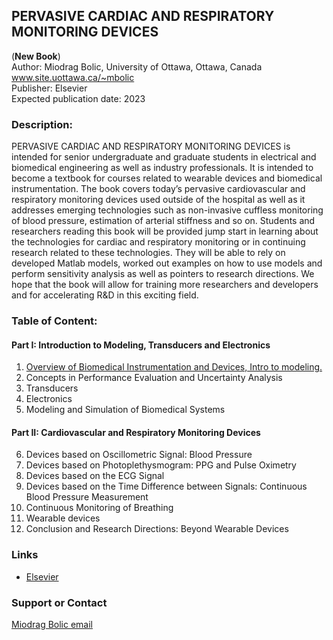 ## PERVASIVE CARDIAC AND RESPIRATORY MONITORING DEVICES
(**New Book**) <br>
Author: Miodrag Bolic, University of Ottawa, Ottawa, Canada<br> www.site.uottawa.ca/~mbolic <br>
Publisher: Elsevier <br>
Expected publication date: 2023 <br>



### Description:
PERVASIVE CARDIAC AND RESPIRATORY MONITORING DEVICES is intended for senior undergraduate and graduate students in electrical and biomedical engineering as well as industry professionals. It is intended to become a textbook for courses related to wearable devices and biomedical instrumentation. The book covers today’s pervasive cardiovascular and respiratory monitoring devices used outside of the hospital as well as it addresses emerging technologies such as non-invasive cuffless monitoring of blood pressure, estimation of arterial stiffness and so on.
Students and researchers reading this book will be provided jump start in learning about the technologies for cardiac and respiratory monitoring or in continuing research related to these technologies. They will be able to rely on developed Matlab models, worked out examples on how to use models and perform sensitivity analysis as well as pointers to research directions. We hope that the book will allow for training more researchers and developers and for accelerating R&D in this exciting field.



### Table of Content:
#### Part I: Introduction to Modeling, Transducers and Electronics
1.	[Overview of Biomedical Instrumentation and Devices, Intro to modeling.](https://github.com/Health-Devices/CARDIAC-RESPIRATORY-MONITORING/tree/master/Chapter%201)
2.	Concepts in Performance Evaluation and Uncertainty Analysis
3.	Transducers
4.	Electronics
5.	Modeling and Simulation of Biomedical Systems
#### Part II: Cardiovascular and Respiratory Monitoring Devices
6.	Devices based on Oscillometric Signal: Blood Pressure
7.	Devices based on Photoplethysmogram: PPG and Pulse Oximetry
8.	Devices based on the ECG Signal
9.	Devices based on the Time Difference between Signals: Continuous Blood Pressure Measurement
10.	Continuous Monitoring of Breathing
11.	Wearable devices
12.	Conclusion and Research Directions: Beyond Wearable Devices



### Links

* [Elsevier](https://www.elsevier.ca/ca/)


### Support or Contact

[Miodrag Bolic email ](mailto:mbolic@site.uottawa.ca)
